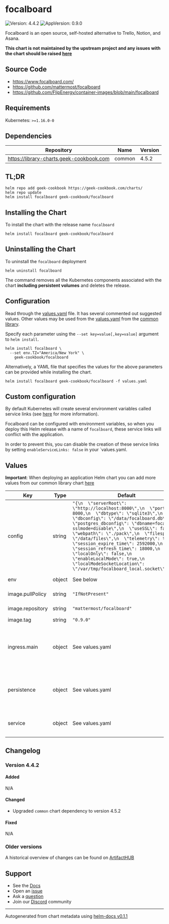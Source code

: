 # focalboard

![Version: 4.4.2](https://img.shields.io/badge/Version-4.4.2-informational?style=flat-square) ![AppVersion: 0.9.0](https://img.shields.io/badge/AppVersion-0.9.0-informational?style=flat-square)

Focalboard is an open source, self-hosted alternative to Trello, Notion, and Asana.

**This chart is not maintained by the upstream project and any issues with the chart should be raised [here](https://github.com/geek-cookbook/charts/issues/new/choose)**

## Source Code

* <https://www.focalboard.com/>
* <https://github.com/mattermost/focalboard>
* <https://github.com/FlipEnergy/container-images/blob/main/focalboard>

## Requirements

Kubernetes: `>=1.16.0-0`

## Dependencies

| Repository | Name | Version |
|------------|------|---------|
| https://library-charts.geek-cookbook.com | common | 4.5.2 |

## TL;DR

```console
helm repo add geek-cookbook https://geek-cookbook.com/charts/
helm repo update
helm install focalboard geek-cookbook/focalboard
```

## Installing the Chart

To install the chart with the release name `focalboard`

```console
helm install focalboard geek-cookbook/focalboard
```

## Uninstalling the Chart

To uninstall the `focalboard` deployment

```console
helm uninstall focalboard
```

The command removes all the Kubernetes components associated with the chart **including persistent volumes** and deletes the release.

## Configuration

Read through the [values.yaml](./values.yaml) file. It has several commented out suggested values.
Other values may be used from the [values.yaml](https://github.com/geek-cookbook/library-charts/tree/main/charts/stable/common/values.yaml) from the [common library](https://github.com/geek-cookbook/library-charts/tree/main/charts/stable/common).

Specify each parameter using the `--set key=value[,key=value]` argument to `helm install`.

```console
helm install focalboard \
  --set env.TZ="America/New York" \
    geek-cookbook/focalboard
```

Alternatively, a YAML file that specifies the values for the above parameters can be provided while installing the chart.

```console
helm install focalboard geek-cookbook/focalboard -f values.yaml
```

## Custom configuration

By default Kubernetes will create several environment variables called service links (see [here](https://kubernetes.io/docs/concepts/services-networking/connect-applications-service/#accessing-the-service) for more information).

Focalboard can be configured with environment variables, so when you deploy this Helm release with a name of `focalboard`,
these service links will conflict with the application.

In order to prevent this, you can disable the creation of these service links by setting `enableServiceLinks: false` in your `values.yaml.

## Values

**Important**: When deploying an application Helm chart you can add more values from our common library chart [here](https://github.com/geek-cookbook/library-charts/tree/main/charts/stable/common)

| Key | Type | Default | Description |
|-----|------|---------|-------------|
| config | string | `"{\n  \"serverRoot\": \"http://localhost:8000\",\n  \"port\": 8000,\n  \"dbtype\": \"sqlite3\",\n  \"dbconfig\": \"/data/focalboard.db\",\n  \"postgres_dbconfig\": \"dbname=focalboard sslmode=disable\",\n  \"useSSL\": false,\n  \"webpath\": \"./pack\",\n  \"filespath\": \"/data/files\",\n  \"telemetry\": true,\n  \"session_expire_time\": 2592000,\n  \"session_refresh_time\": 18000,\n  \"localOnly\": false,\n  \"enableLocalMode\": true,\n  \"localModeSocketLocation\": \"/var/tmp/focalboard_local.socket\"\n}\n"` |  |
| env | object | See below | environment variables. |
| image.pullPolicy | string | `"IfNotPresent"` | image pull policy |
| image.repository | string | `"mattermost/focalboard"` | image repository |
| image.tag | string | `"0.9.0"` | image tag |
| ingress.main | object | See values.yaml | Enable and configure ingress settings for the chart under this key. |
| persistence | object | See values.yaml | Configure persistence settings for the chart under this key. |
| service | object | See values.yaml | Configures service settings for the chart. |

## Changelog

### Version 4.4.2

#### Added

N/A

#### Changed

* Upgraded `common` chart dependency to version 4.5.2

#### Fixed

N/A

### Older versions

A historical overview of changes can be found on [ArtifactHUB](https://artifacthub.io/packages/helm/geek-cookbook/focalboard?modal=changelog)

## Support

- See the [Docs](https://docs.geek-cookbook.com/our-helm-charts/getting-started/)
- Open an [issue](https://github.com/geek-cookbook/charts/issues/new/choose)
- Ask a [question](https://github.com/geek-cookbook/organization/discussions)
- Join our [Discord](http://chat.funkypenguin.co.nz) community

----------------------------------------------
Autogenerated from chart metadata using [helm-docs v0.1.1](https://github.com/geek-cookbook/helm-docs/releases/v0.1.1)

